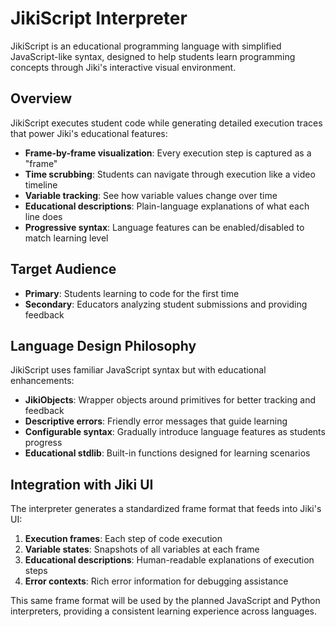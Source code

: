 # JikiScript Interpreter

JikiScript is an educational programming language with simplified JavaScript-like syntax, designed to help students learn programming concepts through Jiki's interactive visual environment.

## Overview

JikiScript executes student code while generating detailed execution traces that power Jiki's educational features:

- **Frame-by-frame visualization**: Every execution step is captured as a "frame"
- **Time scrubbing**: Students can navigate through execution like a video timeline
- **Variable tracking**: See how variable values change over time
- **Educational descriptions**: Plain-language explanations of what each line does
- **Progressive syntax**: Language features can be enabled/disabled to match learning level

## Target Audience

- **Primary**: Students learning to code for the first time
- **Secondary**: Educators analyzing student submissions and providing feedback

## Language Design Philosophy

JikiScript uses familiar JavaScript syntax but with educational enhancements:

- **JikiObjects**: Wrapper objects around primitives for better tracking and feedback
- **Descriptive errors**: Friendly error messages that guide learning
- **Configurable syntax**: Gradually introduce language features as students progress
- **Educational stdlib**: Built-in functions designed for learning scenarios

## Integration with Jiki UI

The interpreter generates a standardized frame format that feeds into Jiki's UI:

1. **Execution frames**: Each step of code execution
2. **Variable states**: Snapshots of all variables at each frame
3. **Educational descriptions**: Human-readable explanations of execution steps
4. **Error contexts**: Rich error information for debugging assistance

This same frame format will be used by the planned JavaScript and Python interpreters, providing a consistent learning experience across languages.
